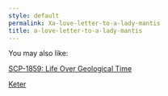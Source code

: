 ```yaml
---
style: default
permalink: Xa-love-letter-to-a-lady-mantis
title: a-love-letter-to-a-lady-mantis
---
```

You may also like:

[SCP-1859: Life Over Geological Time](http://scp-wiki.net/scp-1859)

[Keter](http://scp-wiki.net/keter-arc)
